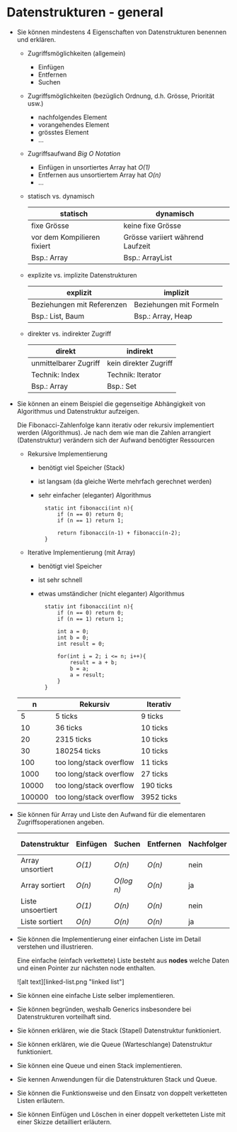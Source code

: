 # Datenstrukturen - general
* Sie können mindestens 4 Eigenschaften von Datenstrukturen benennen und erklären.

    * Zugriffsmöglichkeiten (allgemein)
        * Einfügen
        * Entfernen
        * Suchen

    * Zugriffsmöglichkeiten (bezüglich Ordnung, d.h. Grösse, Priorität usw.)
        * nachfolgendes Element
        * vorangehendes Element
        * grösstes Element
        * ...
 
    * Zugriffsaufwand *Big O Notation*
        * Einfügen in unsortiertes Array hat *O(1)*
        * Entfernen aus unsortiertem Array hat *O(n)*
        * ...

    * statisch vs. dynamisch

        | statisch                      | dynamisch                         |
        |-------------------------------|-----------------------------------|
        | fixe Grösse                   | keine fixe Grösse                 |
        | vor dem Kompilieren fixiert   | Grösse variiert während Laufzeit  |
        | Bsp.: Array                   | Bsp.: ArrayList                   |
         
    * explizite vs. implizite Datenstrukturen

        | explizit                      | implizit                          |
        |-------------------------------|-----------------------------------|
        | Beziehungen mit Referenzen    | Beziehungen mit Formeln           |
        | Bsp.: List, Baum              | Bsp.: Array, Heap                 |
     
    * direkter vs. indirekter Zugriff

        | direkt                        | indirekt                          |
        |-------------------------------|-----------------------------------|
        | unmittelbarer Zugriff         | kein direkter Zugriff             |
        | Technik: Index                | Technik: Iterator                 |
        | Bsp.: Array                   | Bsp.: Set                         |

* Sie können an einem Beispiel die gegenseitige Abhängigkeit von Algorithmus und Datenstruktur aufzeigen.

    Die Fibonacci-Zahlenfolge kann iterativ oder rekursiv implementiert werden (Algorithmus).
    Je nach dem wie man die Zahlen arrangiert (Datenstruktur) verändern sich der Aufwand benötigter 
    Ressourcen

    * Rekursive Implementierung
        * benötigt viel Speicher (Stack)
        * ist langsam (da gleiche Werte mehrfach gerechnet werden)
        * sehr einfacher (eleganter) Algorithmus

                static int fibonacci(int n){
                    if (n == 0) return 0;
                    if (n == 1) return 1;

                    return fibonacci(n-1) + fibonacci(n-2);
                }

    * Iterative Implementierung (mit Array)
        * benötigt viel Speicher 
        * ist sehr schnell
        * etwas umständicher (nicht eleganter) Algorithmus 

                stativ int fibonacci(int n){
                    if (n == 0) return 0;
                    if (n == 1) return 1;

                    int a = 0;
                    int b = 0;
                    int result = 0;

                    for(int i = 2; i <= n; i++){
                        result = a + b;
                        b = a;
                        a = result;
                    }
                }

    | n         | Rekursiv                  | Iterativ      |
    |-----------|---------------------------|---------------|
    | 5         | 5 ticks                   | 9 ticks       |
    | 10        | 36 ticks                  | 10 ticks      |
    | 20        | 2315 ticks                | 10 ticks      |
    | 30        | 180254 ticks              | 10 ticks      |
    | 100       | too long/stack overflow   | 11 ticks      |
    | 1000      | too long/stack overflow   | 27 ticks      |
    | 10000     | too long/stack overflow   | 190 ticks     |
    | 100000    | too long/stack overflow   | 3952 ticks    |
      
 
* Sie können für Array und Liste den Aufwand für die elementaren Zugriffsoperationen angeben.

    | Datenstruktur     | Einfügen  | Suchen    | Entfernen | Nachfolger    | Vorgänger | sortierte Ausgabe |
    |-------------------|-----------|-----------|-----------|---------------|-----------|-------------------| 
    | Array unsortiert  | *O(1)*    | *O(n)*    | *O(n)*    | nein          | nein      | nein              |
    | Array sortiert    | *O(n)*    | *O(log n)*| *O(n)*    | ja            | ja        | ja                |
    | Liste unsoertiert | *O(1)*    | *O(n)*    | *O(n)*    | nein          | nein      | nein              |
    | Liste sortiert    | *O(n)*    | *O(n)*    | *O(n)*    | ja            | nein      | ja                |
 
* Sie können die Implementierung einer einfachen Liste im Detail verstehen und illustrieren.

    Eine einfache (einfach verkettete) Liste besteht aus **nodes** welche Daten und einen Pointer zur
    nächsten node enthalten.

    ![alt text][linked-list.png "linked list"]
 
* Sie können eine einfache Liste selber implementieren. 

* Sie können begründen, weshalb Generics insbesondere bei Datenstrukturen vorteilhaft sind.
* Sie können erklären, wie die Stack (Stapel) Datenstruktur funktioniert. 
* Sie können erklären, wie die Queue (Warteschlange) Datenstruktur funktioniert. 
* Sie können eine Queue und einen Stack implementieren. 
* Sie kennen Anwendungen für die Datenstrukturen Stack und Queue. 
* Sie können die Funktionsweise und den Einsatz von doppelt verketteten Listen erläutern. 
* Sie können Einfügen und Löschen in einer doppelt verketteten Liste mit einer Skizze detailliert erläutern. 
